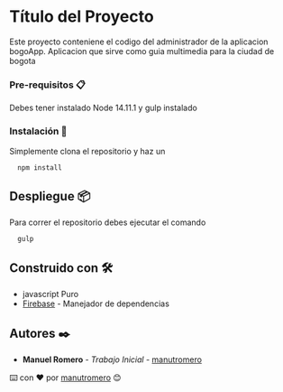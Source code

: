 # Título del Proyecto

Este proyecto conteniene el codigo del administrador de la aplicacion bogoApp. Aplicacion que sirve como guia multimedia para la ciudad de bogota

### Pre-requisitos 📋

Debes tener instalado Node 14.11.1 y gulp instalado

### Instalación 🔧

Simplemente clona el repositorio y haz un

```
  npm install
```

## Despliegue 📦

Para correr el repositorio debes ejecutar el comando

```
  gulp
```

## Construido con 🛠️

* javascript Puro
* [Firebase](https://firebase.google.com/docs?authuser=0) - Manejador de dependencias

## Autores ✒️

* **Manuel Romero** - *Trabajo Inicial* - [manutromero](https://github.com/manutromero)


⌨️ con ❤️ por [manutromero](https://manuelromero.co/) 😊
